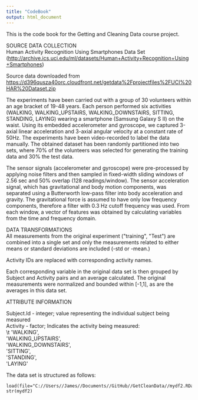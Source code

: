 ```yaml
---
title: "CodeBook"
output: html_document
---
```


This is the code book for the Getting and Cleaning Data course project. 

SOURCE DATA COLLECTION  
Human Activity Recognition Using Smartphones Data Set  
(http://archive.ics.uci.edu/ml/datasets/Human+Activity+Recognition+Using+Smartphones)  

Source data downloaded from https://d396qusza40orc.cloudfront.net/getdata%2Fprojectfiles%2FUCI%20HAR%20Dataset.zip   

The experiments have been carried out with a group of 30 volunteers within an age bracket of 19-48 years. Each person performed six activities (WALKING, WALKING_UPSTAIRS, WALKING_DOWNSTAIRS, SITTING, STANDING, LAYING) wearing a smartphone (Samsung Galaxy S II) on the waist. Using its embedded accelerometer and gyroscope, we captured 3-axial linear acceleration and 3-axial angular velocity at a constant rate of 50Hz. The experiments have been video-recorded to label the data manually. The obtained dataset has been randomly partitioned into two sets, where 70% of the volunteers was selected for generating the training data and 30% the test data.  

The sensor signals (accelerometer and gyroscope) were pre-processed by applying noise filters and then sampled in fixed-width sliding windows of 2.56 sec and 50% overlap (128 readings/window). The sensor acceleration signal, which has gravitational and body motion components, was separated using a Butterworth low-pass filter into body acceleration and gravity. The gravitational force is assumed to have only low frequency components, therefore a filter with 0.3 Hz cutoff frequency was used. From each window, a vector of features was obtained by calculating variables from the time and frequency domain.


DATA TRANSFORMATIONS  
All measurements from the original experiment ("training", "Test") are combined into a single set and only the measurements related to either means or standard deviations are included (-std or -mean.)  

Activity IDs are replaced with corresponding activity names.  

Each corresponding variable in the original data set is then grouped by Subject and Activity pairs and an average calculated. The original measurements were normalized and bounded within [-1,1], as are the averages in this data set.   


ATTRIBUTE INFORMATION  

Subject.Id - integer; value representing the individual subject being measured  
Activity - factor; Indicates the activity being measured:   
        \t        'WALKING',  
                'WALKING_UPSTAIRS',  
                'WALKING_DOWNSTAIRS',  
                'SITTING',  
                'STANDING',  
                'LAYING'  
                
The data set is structured as follows:  
```{r, echo=FALSE}
load(file="C://Users//James//Documents//GitHub//GetCleanData//mydf2.RData")
str(mydf2)

```
